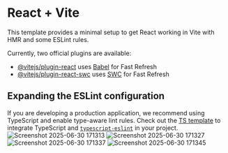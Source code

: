 # React + Vite

This template provides a minimal setup to get React working in Vite with HMR and some ESLint rules.

Currently, two official plugins are available:

- [@vitejs/plugin-react](https://github.com/vitejs/vite-plugin-react/blob/main/packages/plugin-react/README.md) uses [Babel](https://babeljs.io/) for Fast Refresh
- [@vitejs/plugin-react-swc](https://github.com/vitejs/vite-plugin-react-swc) uses [SWC](https://swc.rs/) for Fast Refresh

## Expanding the ESLint configuration

If you are developing a production application, we recommend using TypeScript and enable type-aware lint rules. Check out the [TS template](https://github.com/vitejs/vite/tree/main/packages/create-vite/template-react-ts) to integrate TypeScript and [`typescript-eslint`](https://typescript-eslint.io) in your project.
![Screenshot 2025-06-30 171313](https://github.com/user-attachments/assets/ce164f75-f43c-44b7-9888-28830a5fb138)
![Screenshot 2025-06-30 171327](https://github.com/user-attachments/assets/29b43c69-f94c-4f04-a5bd-3898ee35cd07)
![Screenshot 2025-06-30 171337](https://github.com/user-attachments/assets/831c6a57-29a1-42af-9aa2-8de1583fedf2)
![Screenshot 2025-06-30 171345](https://github.com/user-attachments/assets/7d6438df-e6c9-49c7-9100-a0dada105030)
